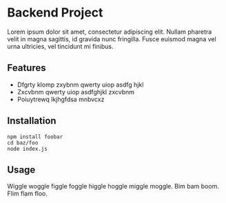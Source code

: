 # Backend Project

Lorem ipsum dolor sit amet, consectetur adipiscing elit. Nullam pharetra velit in magna sagittis, id gravida nunc fringilla. Fusce euismod magna vel urna ultricies, vel tincidunt mi finibus. 

## Features

* Dfgrty klomp zxybnm qwerty uiop asdfg hjkl
* Zxcvbnm qwerty uiop asdfghjkl zxcvbnm
* Poiuytrewq lkjhgfdsa mnbvcxz

## Installation

```
npm install foobar
cd baz/foo
node index.js
```

## Usage

Wiggle woggle figgle foggle higgle hoggle miggle moggle. Bim bam boom. Flim flam floo.